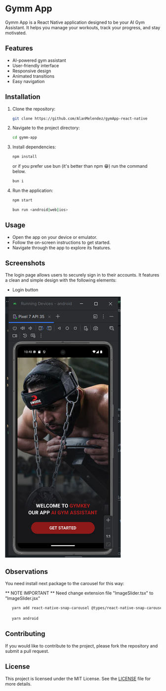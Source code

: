 # Gymm App

Gymm App is a React Native application designed to be your AI Gym Assistant. It helps you manage your workouts, track your progress, and stay motivated.

## Features

- AI-powered gym assistant
- User-friendly interface
- Responsive design
- Animated transitions
- Easy navigation

## Installation

1. Clone the repository:
   ```bash
   git clone https://github.com/AlanMelendez/gymApp-react-native
   ```
2. Navigate to the project directory:
   ```bash
   cd gymm-app
   ```
3. Install dependencies:

   ```bash
   npm install
   ```

   or if you prefer use bun (it's better than npm 😁) run the command below.

   ```bash
   bun i
   ```

4. Run the application:
   ```bash
   npm start
   ```  
   ```bash
   bun run <android|web|ios>
   ```

## Usage

- Open the app on your device or emulator.
- Follow the on-screen instructions to get started.
- Navigate through the app to explore its features.

## Screenshots

The login page allows users to securely sign in to their accounts. It features a clean and simple design with the following elements:

- Login button

![Login Page Screenshot](./assets/images/screenshots/login.png)

## Observations
You need install next package to the carousel for this way:

** NOTE IMPORTANT **
Need change extension file "ImageSlider.tsx" to "ImageSlider.jsx"

```bash
   yarn add react-native-snap-carousel @types/react-native-snap-carousel

   yarn android

```


## Contributing

If you would like to contribute to the project, please fork the repository and submit a pull request.

## License

This project is licensed under the MIT License. See the [LICENSE](LICENSE) file for more details.
